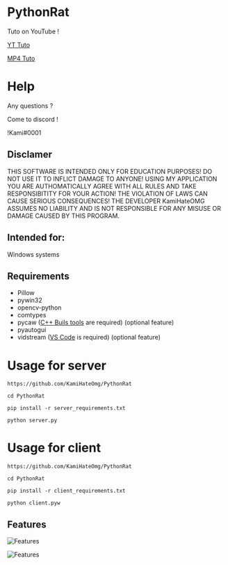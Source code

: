# PythonRat
Tuto on YouTube !

[YT Tuto](https://d)

[MP4 Tuto](https://d)

#  Help
Any questions ?

Come to discord !

!Kami#0001

## Disclamer

THIS SOFTWARE IS INTENDED ONLY FOR EDUCATION PURPOSES! DO NOT USE IT TO INFLICT 
DAMAGE TO ANYONE! USING MY APPLICATION YOU ARE AUTHOMATICALLY AGREE WITH ALL RULES AND
TAKE RESPONSIBITITY FOR YOUR ACTION! THE VIOLATION OF LAWS CAN CAUSE SERIOUS CONSEQUENCES!
THE DEVELOPER KamiHateOMG ASSUMES NO LIABILITY AND IS NOT RESPONSIBLE FOR ANY MISUSE OR DAMAGE 
CAUSED BY THIS PROGRAM.

## Intended for:
Windows systems

## Requirements
+ Pillow
+ pywin32
+ opencv-python
+ comtypes 
+ pycaw ([C++ Buils tools](https://visualstudio.microsoft.com/ru/visual-cpp-build-tools/) are required) (optional feature)
+ pyautogui
+ vidstream ([VS Code](https://code.visualstudio.com/) is required) (optional feature)
# Usage for server
```
https://github.com/KamiHateOmg/PythonRat

cd PythonRat

pip install -r server_requirements.txt
 
python server.py
```
# Usage for client
```
https://github.com/KamiHateOmg/PythonRat

cd PythonRat

pip install -r client_requirements.txt

python client.pyw
```

## Features
![Features](https://user-images.githubusercontent.com/92334349/151528654-e2c6ffb4-33df-430b-a965-07fac7773c19.png)

![Features](https://user-images.githubusercontent.com/92334349/151528715-c83b5d21-4df4-4143-acf4-a67907e180de.png)

